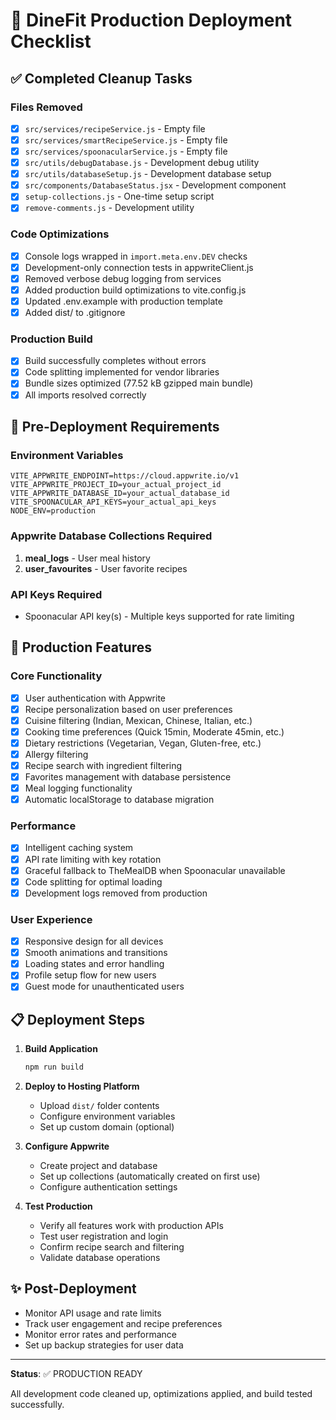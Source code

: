 # 🚀 DineFit Production Deployment Checklist

## ✅ Completed Cleanup Tasks

### Files Removed
- [x] `src/services/recipeService.js` - Empty file
- [x] `src/services/smartRecipeService.js` - Empty file  
- [x] `src/services/spoonacularService.js` - Empty file
- [x] `src/utils/debugDatabase.js` - Development debug utility
- [x] `src/utils/databaseSetup.js` - Development database setup
- [x] `src/components/DatabaseStatus.jsx` - Development component
- [x] `setup-collections.js` - One-time setup script
- [x] `remove-comments.js` - Development utility

### Code Optimizations
- [x] Console logs wrapped in `import.meta.env.DEV` checks
- [x] Development-only connection tests in appwriteClient.js
- [x] Removed verbose debug logging from services
- [x] Added production build optimizations to vite.config.js
- [x] Updated .env.example with production template
- [x] Added dist/ to .gitignore

### Production Build
- [x] Build successfully completes without errors
- [x] Code splitting implemented for vendor libraries
- [x] Bundle sizes optimized (77.52 kB gzipped main bundle)
- [x] All imports resolved correctly

## 🚀 Pre-Deployment Requirements

### Environment Variables
```env
VITE_APPWRITE_ENDPOINT=https://cloud.appwrite.io/v1
VITE_APPWRITE_PROJECT_ID=your_actual_project_id
VITE_APPWRITE_DATABASE_ID=your_actual_database_id
VITE_SPOONACULAR_API_KEYS=your_actual_api_keys
NODE_ENV=production
```

### Appwrite Database Collections Required
1. **meal_logs** - User meal history
2. **user_favourites** - User favorite recipes

### API Keys Required
- Spoonacular API key(s) - Multiple keys supported for rate limiting

## 🎯 Production Features

### Core Functionality
- [x] User authentication with Appwrite
- [x] Recipe personalization based on user preferences
- [x] Cuisine filtering (Indian, Mexican, Chinese, Italian, etc.)
- [x] Cooking time preferences (Quick 15min, Moderate 45min, etc.)
- [x] Dietary restrictions (Vegetarian, Vegan, Gluten-free, etc.)
- [x] Allergy filtering
- [x] Recipe search with ingredient filtering
- [x] Favorites management with database persistence
- [x] Meal logging functionality
- [x] Automatic localStorage to database migration

### Performance
- [x] Intelligent caching system
- [x] API rate limiting with key rotation
- [x] Graceful fallback to TheMealDB when Spoonacular unavailable
- [x] Code splitting for optimal loading
- [x] Development logs removed from production

### User Experience
- [x] Responsive design for all devices
- [x] Smooth animations and transitions
- [x] Loading states and error handling
- [x] Profile setup flow for new users
- [x] Guest mode for unauthenticated users

## 📋 Deployment Steps

1. **Build Application**
   ```bash
   npm run build
   ```

2. **Deploy to Hosting Platform**
   - Upload `dist/` folder contents
   - Configure environment variables
   - Set up custom domain (optional)

3. **Configure Appwrite**
   - Create project and database
   - Set up collections (automatically created on first use)
   - Configure authentication settings

4. **Test Production**
   - Verify all features work with production APIs
   - Test user registration and login
   - Confirm recipe search and filtering
   - Validate database operations

## ✨ Post-Deployment

- Monitor API usage and rate limits
- Track user engagement and recipe preferences
- Monitor error rates and performance
- Set up backup strategies for user data

---

**Status**: ✅ PRODUCTION READY

All development code cleaned up, optimizations applied, and build tested successfully.
